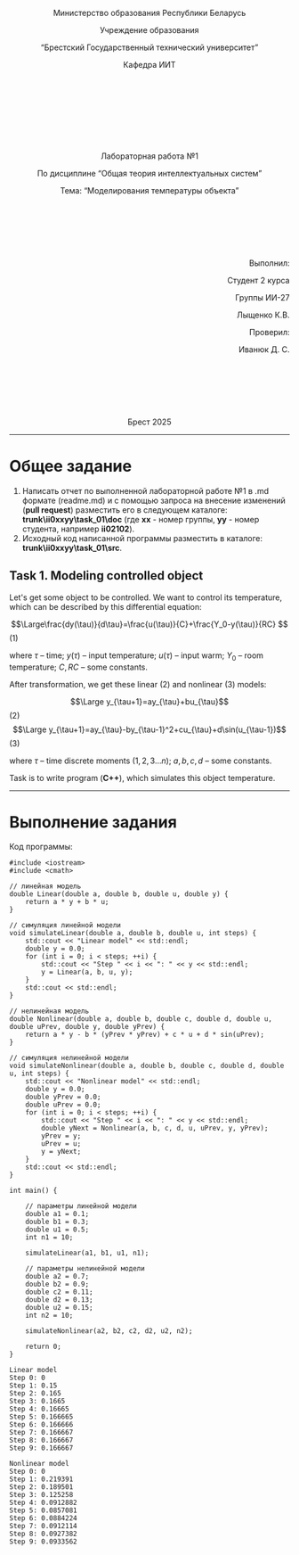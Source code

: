 <p align="center"> Министерство образования Республики Беларусь</p>
<p align="center">Учреждение образования</p>
<p align="center">“Брестский Государственный технический университет”</p>
<p align="center">Кафедра ИИТ</p>
<br><br><br><br><br><br><br>
<p align="center">Лабораторная работа №1</p>
<p align="center">По дисциплине “Общая теория интеллектуальных систем”</p>
<p align="center">Тема: “Моделирования температуры объекта”</p>
<br><br><br><br><br>
<p align="right">Выполнил:</p>
<p align="right">Студент 2 курса</p>
<p align="right">Группы ИИ-27</p>
<p align="right">Лыщенко К.В.</p>
<p align="right">Проверил:</p>
<p align="right">Иванюк Д. С.</p>
<br><br><br><br><br>
<p align="center">Брест 2025</p>

<hr>

# Общее задание #
1. Написать отчет по выполненной лабораторной работе №1 в .md формате (readme.md) и с помощью запроса на внесение изменений (**pull request**) разместить его в следующем каталоге: **trunk\ii0xxyy\task_01\doc** (где **xx** - номер группы, **yy** - номер студента, например **ii02102**).
2. Исходный код написанной программы разместить в каталоге: **trunk\ii0xxyy\task_01\src**.
## Task 1. Modeling controlled object ##
Let's get some object to be controlled. We want to control its temperature, which can be described by this differential equation:

$$\Large\frac{dy(\tau)}{d\tau}=\frac{u(\tau)}{C}+\frac{Y_0-y(\tau)}{RC} $$ (1)

where $\tau$ – time; $y(\tau)$ – input temperature; $u(\tau)$ – input warm; $Y_0$ – room temperature; $C,RC$ – some constants.

After transformation, we get these linear (2) and nonlinear (3) models:

$$\Large y_{\tau+1}=ay_{\tau}+bu_{\tau}$$ (2)
$$\Large y_{\tau+1}=ay_{\tau}-by_{\tau-1}^2+cu_{\tau}+d\sin(u_{\tau-1})$$ (3)

where $\tau$ – time discrete moments ($1,2,3{\dots}n$); $a,b,c,d$ – some constants.

Task is to write program (**C++**), which simulates this object temperature.

<hr>

# Выполнение задания #

Код программы:
```
#include <iostream>
#include <cmath>

// линейная модель
double Linear(double a, double b, double u, double y) {
    return a * y + b * u;
}

// симуляция линейной модели
void simulateLinear(double a, double b, double u, int steps) {
    std::cout << "Linear model" << std::endl;
    double y = 0.0;
    for (int i = 0; i < steps; ++i) {
        std::cout << "Step " << i << ": " << y << std::endl;
        y = Linear(a, b, u, y);
    }
    std::cout << std::endl;
}

// нелинейная модель
double Nonlinear(double a, double b, double c, double d, double u, double uPrev, double y, double yPrev) {
    return a * y - b * (yPrev * yPrev) + c * u + d * sin(uPrev);
}

// симуляция нелинейной модели
void simulateNonlinear(double a, double b, double c, double d, double u, int steps) {
    std::cout << "Nonlinear model" << std::endl;
    double y = 0.0;
    double yPrev = 0.0;
    double uPrev = 0.0;
    for (int i = 0; i < steps; ++i) {
        std::cout << "Step " << i << ": " << y << std::endl;
        double yNext = Nonlinear(a, b, c, d, u, uPrev, y, yPrev);
        yPrev = y;
        uPrev = u;
        y = yNext;
    }
    std::cout << std::endl;
}

int main() {

    // параметры линейной модели
    double a1 = 0.1;
    double b1 = 0.3;
    double u1 = 0.5;
    int n1 = 10;

    simulateLinear(a1, b1, u1, n1);

    // параметры нелинейной модели
    double a2 = 0.7;
    double b2 = 0.9;
    double c2 = 0.11;
    double d2 = 0.13;
    double u2 = 0.15;
    int n2 = 10;

    simulateNonlinear(a2, b2, c2, d2, u2, n2);

    return 0;
}
```     
```
Linear model
Step 0: 0
Step 1: 0.15
Step 2: 0.165
Step 3: 0.1665
Step 4: 0.16665
Step 5: 0.166665
Step 6: 0.166666
Step 7: 0.166667
Step 8: 0.166667
Step 9: 0.166667

Nonlinear model
Step 0: 0
Step 1: 0.219391
Step 2: 0.189501
Step 3: 0.125258
Step 4: 0.0912882
Step 5: 0.0857081
Step 6: 0.0884224
Step 7: 0.0912114
Step 8: 0.0927382
Step 9: 0.0933562
```